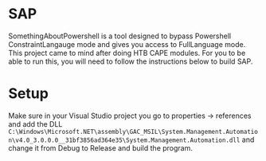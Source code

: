# SAP
SomethingAboutPowershell is a tool designed to bypass Powershell ConstraintLangauge mode and gives you access to FullLanguage mode. This project came to mind after doing HTB CAPE modules. For you to be able to run this, you will need to follow the instructions below to build SAP.

# Setup
Make sure in your Visual Studio project you go to properties -> references and add the DLL `C:\Windows\Microsoft.NET\assembly\GAC_MSIL\System.Management.Automation\v4.0_3.0.0.0__31bf3856ad364e35\System.Management.Automation.dll` and change it from Debug to Release and build the program.
